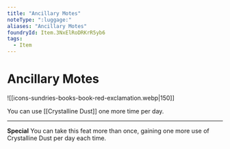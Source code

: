 ```yaml
---
title: "Ancillary Motes"
noteType: ":luggage:"
aliases: "Ancillary Motes"
foundryId: Item.3NxElRoDRKrR5yb6
tags:
  - Item
---
```


# Ancillary Motes
![[icons-sundries-books-book-red-exclamation.webp|150]]

You can use [[Crystalline Dust]] one more time per day.

* * *

**Special** You can take this feat more than once, gaining one more use of Crystalline Dust per day each time.

